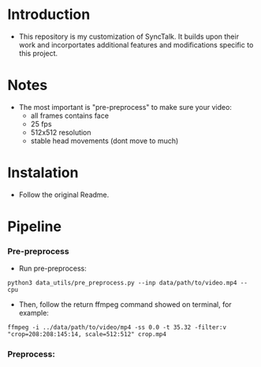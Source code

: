 # Introduction
- This repository is my customization of SyncTalk. It builds upon their work and incorportates additional features and modifications specific to this project.

# Notes
- The most important is "pre-preprocess" to make sure your video: 
    - all frames contains face
    - 25 fps
    - 512x512 resolution
    - stable head movements (dont move to much)
# Instalation
- Follow the original Readme.

# Pipeline

### Pre-preprocess

- Run pre-preprocess:
```
python3 data_utils/pre_preprocess.py --inp data/path/to/video.mp4 --cpu
```

- Then, follow the return ffmpeg command showed on terminal, for example:
```
ffmpeg -i ../data/path/to/video/mp4 -ss 0.0 -t 35.32 -filter:v "crop=208:208:145:14, scale=512:512" crop.mp4
```

### Preprocess:

